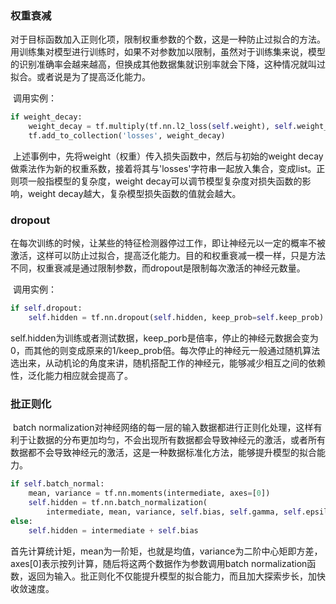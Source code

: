 ### 权重衰减

​	对于目标函数加入正则化项，限制权重参数的个数，这是一种防止过拟合的方法。用训练集对模型进行训练时，如果不对参数加以限制，虽然对于训练集来说，模型的识别准确率会越来越高，但换成其他数据集就识别率就会下降，这种情况就叫过拟合。或者说是为了提高泛化能力。

​	调用实例：

```python
if weight_decay:
	weight_decay = tf.multiply(tf.nn.l2_loss(self.weight), self.weight_decay)
    tf.add_to_collection('losses', weight_decay)
```

​	上述事例中，先将weight（权重）传入损失函数中，然后与初始的weight decay做乘法作为新的权重系数，接着将其与'losses'字符串一起放入集合，变成list。正则项一般指模型的复杂度，weight decay可以调节模型复杂度对损失函数的影响，weight decay越大，复杂模型损失函数的值就会越大。

### dropout

​	在每次训练的时候，让某些的特征检测器停过工作，即让神经元以一定的概率不被激活，这样可以防止过拟合，提高泛化能力。目的和权重衰减一模一样，只是方法不同，权重衰减是通过限制参数，而dropout是限制每次激活的神经元数量。

​	调用实例：

```python
if self.dropout:
	self.hidden = tf.nn.dropout(self.hidden, keep_prob=self.keep_prob)	
```

​	self.hidden为训练或者测试数据，keep_porb是倍率，停止的神经元数据会变为0，而其他的则变成原来的1/keep_prob倍。每次停止的神经元一般通过随机算法选出来，从动机论的角度来讲，随机搭配工作的神经元，能够减少相互之间的依赖性，泛化能力相应就会提高了。

### 批正则化

​	batch normalization对神经网络的每一层的输入数据都进行正则化处理，这样有利于让数据的分布更加均匀，不会出现所有数据都会导致神经元的激活，或者所有数据都不会导致神经元的激活，这是一种数据标准化方法，能够提升模型的拟合能力。

```python
if self.batch_normal:
	mean, variance = tf.nn.moments(intermediate, axes=[0])
    self.hidden = tf.nn.batch_normalization(
    	intermediate, mean, variance, self.bias, self.gamma, self.epsilon)
else:
   	self.hidden = intermediate + self.bias
```

​	首先计算统计矩，mean为一阶矩，也就是均值，variance为二阶中心矩即方差，axes[0]表示按列计算，随后将这两个数据作为参数调用batch normalization函数，返回为输入。批正则化不仅能提升模型的拟合能力，而且加大探索步长，加快收敛速度。